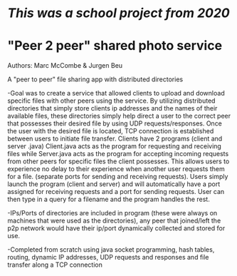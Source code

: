# *This was a school project from 2020*

# "Peer 2 peer" shared photo service

Authors: Marc McCombe & Jurgen Beu

A "peer to peer" file sharing app with distributed directories

-Goal was to create a service that allowed clients to upload and download specific files with other peers using the service. By utilizing distributed directories that simply store clients ip addresses and the names of their available files, these directories simply help direct a user to the correct peer that possesses their desired file by using UDP requests/responses. Once the user with the desired file is located, TCP connection is established between users to initiate file transfer. Clients have 2 programs (client and server .java) Client.java acts as the program for requesting and receiving files while Server.java acts as the program for accepting incoming requests from other peers for specific files the client possesses. This allows users to experience no delay to their experience when another user requests them for a file. (separate ports for sending and receiving requests). Users simply launch the program (client and server) and will automatically have a port assigned for receiving requests and a port for sending requests. User can then type in a query for a filename and the program handles the rest.

-IPs/Ports of directories are included in program (these were always on machines that were used as the directories), any peer that joined/left the p2p network would have their ip/port dynamically collected and stored for use.

-Completed from scratch using java socket programming, hash tables, routing, dynamic IP addresses, UDP requests and responses and file transfer along a TCP connection
